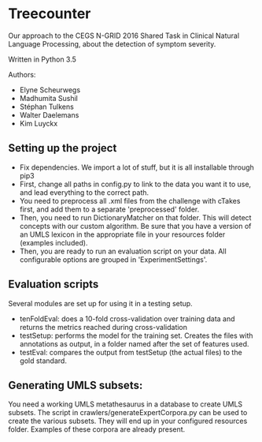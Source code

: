 # Treecounter
Our approach to the CEGS N-GRID 2016 Shared Task in Clinical Natural Language Processing, about the detection of symptom severity.

Written in Python 3.5

Authors: 
- Elyne Scheurwegs
- Madhumita Sushil
- Stéphan Tulkens
- Walter Daelemans
- Kim Luyckx

## Setting up the project
- Fix dependencies. We import a lot of stuff, but it is all installable through pip3
- First, change all paths in config.py to link to the data you want it to use, and lead everything to the correct path.
- You need to preprocess all .xml files from the challenge with cTakes first, and add them to a separate 'preprocessed' folder.
- Then, you need to run DictionaryMatcher on that folder. This will detect concepts with our custom algorithm. Be sure that you have a version of an UMLS lexicon in the appropriate file in your resources folder (examples included).
- Then, you are ready to run an evaluation script on your data. All configurable options are grouped in 'ExperimentSettings'.

## Evaluation scripts
Several modules are set up for using it in a testing setup.
- tenFoldEval: does a 10-fold cross-validation over training data and returns the metrics reached during cross-validation
- testSetup: performs the model for the training set. Creates the files with annotations as output, in a folder named after the set of features used.
- testEval: compares the output from testSetup (the actual files) to the gold standard.

## Generating UMLS subsets:
You need a working UMLS metathesaurus in a database to create UMLS subsets. The script in crawlers/generateExpertCorpora.py can be used to create the various subsets. They will end up in your configured resources folder. Examples of these corpora are already present.
